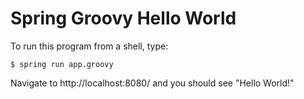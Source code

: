 # Spring Groovy Hello World

To run this program from a shell, type:
```console
$ spring run app.groovy
```
Navigate to http://localhost:8080/ and you should see "Hello World!"

